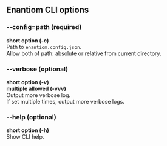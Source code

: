 ## Enantiom CLI options

### --config=path (required)

**short option (-c)**  
Path to `enantiom.config.json`.  
Allow both of path: absolute or relative from current directory.

### --verbose (optional)

**short option (-v)**  
**multiple allowed (-vvv)**  
Output more verbose log.  
If set multiple times, output more verbose logs.

### --help (optional)

**short option (-h)**  
Show CLI help.
